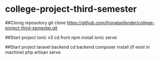 # college-project-third-semester

##Clonig reposotory
git clone https://github.com/jhonatasfender/college-project-third-semester.git

##Start project ionic v3
cd front 
npm install 
ionic serve

##Start project laravel backend
cd backend
composer install (if exist in machine)
php artisan serve
